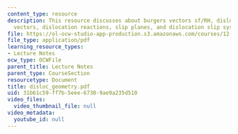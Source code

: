 ```yaml
---
content_type: resource
description: This resource discusses about burgers vectors sf/RH, dislocation line
  vectors, dislocation reactions, slip planes, and dislocation slip systems in minerals.
file: https://ol-ocw-studio-app-production.s3.amazonaws.com/courses/12-524-mechanical-properties-of-rocks-fall-2005/31b61c59ff7b5eee67309ae9a235d510_disloc_geometry.pdf
file_type: application/pdf
learning_resource_types:
- Lecture Notes
ocw_type: OCWFile
parent_title: Lecture Notes
parent_type: CourseSection
resourcetype: Document
title: disloc_geometry.pdf
uid: 31b61c59-ff7b-5eee-6730-9ae9a235d510
video_files:
  video_thumbnail_file: null
video_metadata:
  youtube_id: null
---
```


